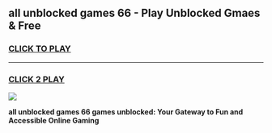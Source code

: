 
## all unblocked games 66 - Play Unblocked Gmaes & Free
<h3>
<a href="https://news.freeplayer.one?title=all_unblocked_games_66&ref=23F">CLICK TO PLAY</a></h3>
<hr>

<h3>
<a href="https://news.freeplayer.one?title=all_unblocked_games_66&ref=23F">CLICK 2 PLAY</a>
  
</h3>

<a href="https://news.freeplayer.one?title=all_unblocked_games_66&ref=23F/"><img src="https://clearcache.store/games.png"></a>


**all unblocked games 66 games unblocked: Your Gateway to Fun and Accessible Online Gaming**
